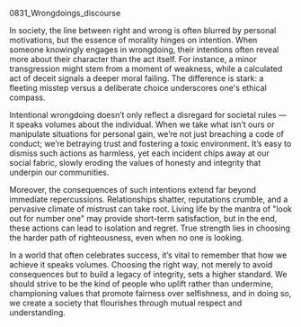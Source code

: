 
0831_Wrongdoings_discourse

In society, the line between right and wrong is often blurred by personal motivations, but the essence of morality hinges on intention. When someone knowingly engages in wrongdoing, their intentions often reveal more about their character than the act itself. For instance, a minor transgression might stem from a moment of weakness, while a calculated act of deceit signals a deeper moral failing. The difference is stark: a fleeting misstep versus a deliberate choice underscores one's ethical compass.

Intentional wrongdoing doesn’t only reflect a disregard for societal rules — it speaks volumes about the individual. When we take what isn’t ours or manipulate situations for personal gain, we’re not just breaching a code of conduct; we’re betraying trust and fostering a toxic environment. It’s easy to dismiss such actions as harmless, yet each incident chips away at our social fabric, slowly eroding the values of honesty and integrity that underpin our communities.

Moreover, the consequences of such intentions extend far beyond immediate repercussions. Relationships shatter, reputations crumble, and a pervasive climate of mistrust can take root. Living life by the mantra of "look out for number one" may provide short-term satisfaction, but in the end, these actions can lead to isolation and regret. True strength lies in choosing the harder path of righteousness, even when no one is looking.

In a world that often celebrates success, it’s vital to remember that how we achieve it speaks volumes. Choosing the right way, not merely to avoid consequences but to build a legacy of integrity, sets a higher standard. We should strive to be the kind of people who uplift rather than undermine, championing values that promote fairness over selfishness, and in doing so, we create a society that flourishes through mutual respect and understanding.